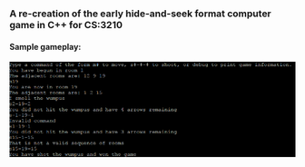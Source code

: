 <h3>A re-creation of the early hide-and-seek format computer game in C++ for CS:3210</h3>

<h4>Sample gameplay:</h4>

![Alt text](/img/sample_game.png?raw=true)